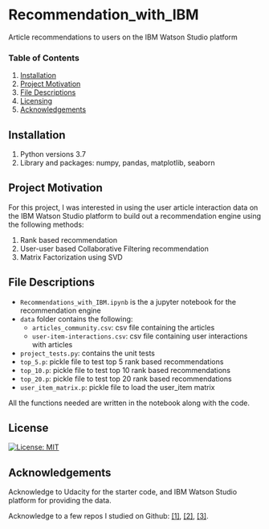 # Recommendation_with_IBM
Article recommendations to users on the IBM Watson Studio platform

### Table of Contents

1. [Installation](#installation)
2. [Project Motivation](#motivation)
3. [File Descriptions](#files)
5. [Licensing](#licensing)
6. [Acknowledgements](#Acknowledgements)

## Installation <a name="installation"></a>

1. Python versions 3.7
1. Library and packages: numpy, pandas, matplotlib, seaborn

## Project Motivation<a name="motivation"></a>

For this project, I was interested in using the user article interaction data on the IBM Watson Studio platform to build out a recommendation engine using the following methods:

1. Rank based recommendation
2. User-user based Collaborative Filtering recommendation
3. Matrix Factorization using SVD


## File Descriptions <a name="files"></a>

* `Recommendations_with_IBM.ipynb` is the a jupyter notebook for the recommendation engine
* `data` folder contains the following:
  * `articles_community.csv`: csv file containing the articles
  * `user-item-interactions.csv`: csv file containing user interactions with articles
* `project_tests.py`: contains the unit tests
* `top_5.p`: pickle file to test top 5 rank based recommendations
* `top_10.p`: pickle file to test top 10 rank based recommendations
* `top_20.p`: pickle file to test top 20 rank based recommendations
* `user_item_matrix.p`: pickle file to load the user_item matrix

All the functions needed are written in the notebook along with the code.  

## License<a name="licensing"></a>

[![License: MIT](https://img.shields.io/badge/License-MIT-yellow.svg)](https://opensource.org/licenses/MIT)

## Acknowledgements<a name="acknowledgement"></a>

Acknowledge to Udacity for the starter code, and IBM Watson Studio platform for providing the data.

Acknowledge to a few repos I studied on Github: [[1]](https://github.com/deogakofi/recommendations_IBM), [[2]](https://github.com/joshuayeung/Recommendations-with-IBM), [[3]](https://github.com/ajaySingh027/Recommendations-with-IBM).
